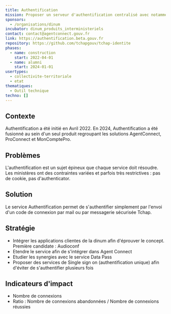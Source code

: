 ```yaml
---
title: Authentification
mission: Proposer un serveur d'authentification centralisé avec notamment un envoi de code par la messagerie Tchap
sponsors:
  - /organisations/dinum
incubator: dinum_produits_interministeriels
contact: contact@agentconnect.gouv.fr
link: https://authentification.beta.gouv.fr
repository: https://github.com/tchapgouv/tchap-identite
phases:
  - name: construction
    start: 2022-04-01
  - name: alumni
    start: 2024-01-01
usertypes:
  - collectivite-territoriale
  - etat
thematiques:
  - Outil technique
techno: []
---
```

## Contexte

Authentification a été initié en Avril 2022.
En 2024, Authentification a été fusionné au sein d'un seul produit regroupant les solutions AgentConnect, ProConnect et MonComptePro.

## Problèmes

L'authentification est un sujet épineux que chaque service doit résoudre. Les ministères ont des contraintes variées et parfois très restrictives : pas de cookie, pas d'authenticator. 

## Solution

Le service Authentification permet de s'authentifier simplement par l'envoi d'un code de connexion par mail ou par messagerie sécurisée Tchap. 

## Stratégie

* Intégrer les applications clientes de la dinum afin d'éprouver le concept. Première candidate : Audioconf
* Etendre le service afin de s'intégrer dans Agent Connect
* Etudier les synergies avec le service Data Pass
* Proposer des services de Single sign on (authentification unique) afin d'éviter de s'authentifier plusieurs fois

## Indicateurs d'impact
* Nombre de connexions
* Ratio : Nombre de connexions abandonnées / Nombre de connexions réussies